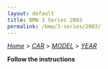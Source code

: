 ```yaml
---
layout: default
title: BMW 3 Series 2003
permalink: /bmw/3-series/2003/
---
```

[*Home*](/) > [*CAR*](/car/) > [*MODEL*](/car/model/) > [*YEAR*](/car/model/year/)

**Follow the instructions**